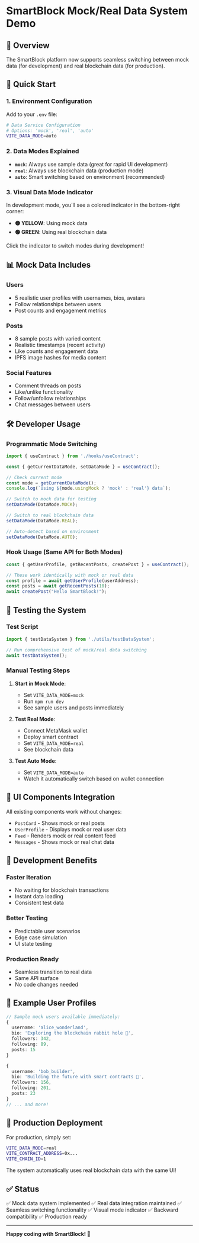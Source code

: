 # SmartBlock Mock/Real Data System Demo

## 🎯 Overview
The SmartBlock platform now supports seamless switching between mock data (for development) and real blockchain data (for production).

## 🚀 Quick Start

### 1. Environment Configuration
Add to your `.env` file:
```bash
# Data Service Configuration
# Options: 'mock', 'real', 'auto'
VITE_DATA_MODE=auto
```

### 2. Data Modes Explained

- **`mock`**: Always use sample data (great for rapid UI development)
- **`real`**: Always use blockchain data (production mode)
- **`auto`**: Smart switching based on environment (recommended)

### 3. Visual Data Mode Indicator

In development mode, you'll see a colored indicator in the bottom-right corner:
- **🟡 YELLOW**: Using mock data
- **🟢 GREEN**: Using real blockchain data

Click the indicator to switch modes during development!

## 📊 Mock Data Includes

### Users
- 5 realistic user profiles with usernames, bios, avatars
- Follow relationships between users
- Post counts and engagement metrics

### Posts
- 8 sample posts with varied content
- Realistic timestamps (recent activity)
- Like counts and engagement data
- IPFS image hashes for media content

### Social Features
- Comment threads on posts
- Like/unlike functionality
- Follow/unfollow relationships
- Chat messages between users

## 🛠️ Developer Usage

### Programmatic Mode Switching
```typescript
import { useContract } from './hooks/useContract';

const { getCurrentDataMode, setDataMode } = useContract();

// Check current mode
const mode = getCurrentDataMode();
console.log(`Using ${mode.usingMock ? 'mock' : 'real'} data`);

// Switch to mock data for testing
setDataMode(DataMode.MOCK);

// Switch to real blockchain data
setDataMode(DataMode.REAL);

// Auto-detect based on environment
setDataMode(DataMode.AUTO);
```

### Hook Usage (Same API for Both Modes)
```typescript
const { getUserProfile, getRecentPosts, createPost } = useContract();

// These work identically with mock or real data
const profile = await getUserProfile(userAddress);
const posts = await getRecentPosts(10);
await createPost("Hello SmartBlock!");
```

## 🧪 Testing the System

### Test Script
```typescript
import { testDataSystem } from './utils/testDataSystem';

// Run comprehensive test of mock/real data switching
await testDataSystem();
```

### Manual Testing Steps

1. **Start in Mock Mode**:
   - Set `VITE_DATA_MODE=mock`
   - Run `npm run dev`
   - See sample users and posts immediately

2. **Test Real Mode**:
   - Connect MetaMask wallet
   - Deploy smart contract
   - Set `VITE_DATA_MODE=real`
   - See blockchain data

3. **Test Auto Mode**:
   - Set `VITE_DATA_MODE=auto`
   - Watch it automatically switch based on wallet connection

## 🎨 UI Components Integration

All existing components work without changes:
- `PostCard` - Shows mock or real posts
- `UserProfile` - Displays mock or real user data
- `Feed` - Renders mock or real content feed
- `Messages` - Shows mock or real chat data

## 🔧 Development Benefits

### Faster Iteration
- No waiting for blockchain transactions
- Instant data loading
- Consistent test data

### Better Testing
- Predictable user scenarios
- Edge case simulation
- UI state testing

### Production Ready
- Seamless transition to real data
- Same API surface
- No code changes needed

## 📱 Example User Profiles

```typescript
// Sample mock users available immediately:
{
  username: 'alice_wonderland',
  bio: 'Exploring the blockchain rabbit hole 🐰',
  followers: 342,
  following: 89,
  posts: 15
}

{
  username: 'bob_builder',
  bio: 'Building the future with smart contracts 🔨',
  followers: 156,
  following: 201,
  posts: 23
}
// ... and more!
```

## 🎯 Production Deployment

For production, simply set:
```bash
VITE_DATA_MODE=real
VITE_CONTRACT_ADDRESS=0x...
VITE_CHAIN_ID=1
```

The system automatically uses real blockchain data with the same UI!

## ✅ Status

✅ Mock data system implemented
✅ Real data integration maintained
✅ Seamless switching functionality
✅ Visual mode indicator
✅ Backward compatibility
✅ Production ready

---

**Happy coding with SmartBlock! 🚀**